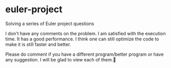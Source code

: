 # euler-project

Solving a series of Euler project questions

I don't have any comments on the problem. I am satisfied with the execution time. It has a good performance. I think one can still optimize the code to make it is still faster and better.

Please do comment if you  have a different program/better program or have any suggestion. I will be glad to view each of them.:blue_heart:

